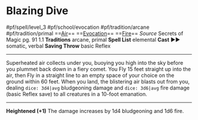 # Blazing Dive
#pf/spell/level_3 #pf/school/evocation #pf/tradition/arcane #pf/tradition/primal
==[Air](../../../Traits/Air.md)== ==[Evocation](../../../Traits/Evocation.md)== ==[Fire](../../../Traits/Fire.md)==
*Source* Secrets of Magic pg. 91 1.1
**Traditions** arcane, primal
**Spell List** elemental
**Cast** ►► somatic, verbal
**Saving Throw** basic Reflex

---
Superheated air collects under you, buoying you high into the sky before you plummet back down in a fiery comet. You Fly 15 feet straight up into the air, then Fly in a straight line to an empty space of your choice on the ground within 60 feet. When you land, the blistering air blasts out from you, dealing `dice: 3d4|avg` bludgeoning damage and `dice: 3d6|avg` fire damage (basic Reflex save) to all creatures in a 10-foot emanation.

<hr>

**Heightened (+1)** The damage increases by 1d4 bludgeoning and 1d6 fire.
